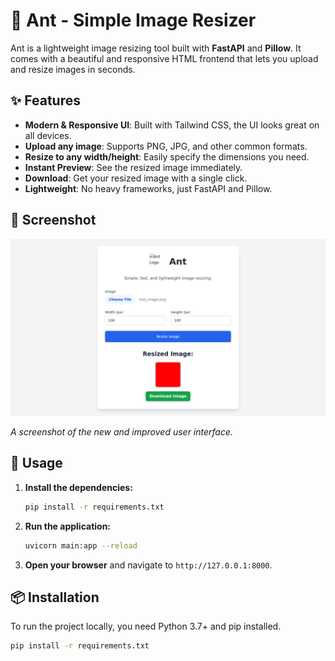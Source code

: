 # 🐜 Ant - Simple Image Resizer

Ant is a lightweight image resizing tool built with **FastAPI** and **Pillow**.
It comes with a beautiful and responsive HTML frontend that lets you upload and resize images in seconds.

## ✨ Features
- **Modern & Responsive UI**: Built with Tailwind CSS, the UI looks great on all devices.
- **Upload any image**: Supports PNG, JPG, and other common formats.
- **Resize to any width/height**: Easily specify the dimensions you need.
- **Instant Preview**: See the resized image immediately.
- **Download**: Get your resized image with a single click.
- **Lightweight**: No heavy frameworks, just FastAPI and Pillow.

## 📸 Screenshot

![Ant Screenshot](jules-scratch/verification/02_resized_image.png)

*A screenshot of the new and improved user interface.*

## 🚀 Usage

1.  **Install the dependencies:**
    ```bash
    pip install -r requirements.txt
    ```
2.  **Run the application:**
    ```bash
    uvicorn main:app --reload
    ```
3.  **Open your browser** and navigate to `http://127.0.0.1:8000`.

## 📦 Installation

To run the project locally, you need Python 3.7+ and pip installed.
```bash
pip install -r requirements.txt
```

